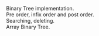 Binary Tree implementation.<br>
Pre order, infix order and post order.<br>
Searching, deleting.<br>
Array Binary Tree.
